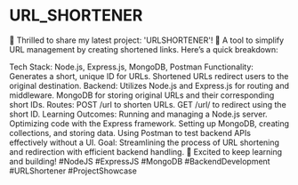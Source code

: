 # URL_SHORTENER
🚀 Thrilled to share my latest project: 'URLSHORTENER'! 🔗 A tool to simplify URL management by creating shortened links. Here’s a quick breakdown:

Tech Stack: Node.js, Express.js, MongoDB, Postman
Functionality:
Generates a short, unique ID for URLs.
Shortened URLs redirect users to the original destination.
Backend:
Utilizes Node.js and Express.js for routing and middleware.
MongoDB for storing original URLs and their corresponding short IDs.
Routes:
POST /url to shorten URLs.
GET /url/
to redirect using the short ID.
Learning Outcomes:
Running and managing a Node.js server.
Optimizing code with the Express framework.
Setting up MongoDB, creating collections, and storing data.
Using Postman to test backend APIs effectively without a UI.
Goal: Streamlining the process of URL shortening and redirection with efficient backend handling.
🔗 Excited to keep learning and building! #NodeJS #ExpressJS #MongoDB #BackendDevelopment #URLShortener #ProjectShowcase
